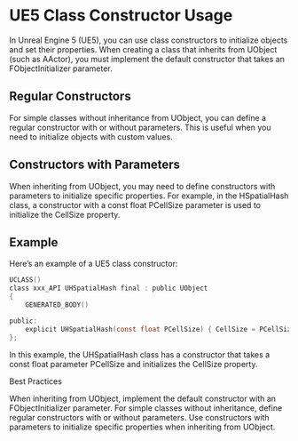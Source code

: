# UE5 Class Constructor Usage

In Unreal Engine 5 (UE5), you can use class constructors to initialize objects and set their properties. When creating a class that inherits from UObject (such as AActor), you must implement the default constructor that takes an FObjectInitializer parameter.

## Regular Constructors

For simple classes without inheritance from UObject, you can define a regular constructor with or without parameters. This is useful when you need to initialize objects with custom values.

## Constructors with Parameters

When inheriting from UObject, you may need to define constructors with parameters to initialize specific properties. For example, in the HSpatialHash class, a constructor with a const float PCellSize parameter is used to initialize the CellSize property.

## Example

Here’s an example of a UE5 class constructor:
```C
UCLASS()
class xxx_API UHSpatialHash final : public UObject
{
    GENERATED_BODY()

public:
    explicit UHSpatialHash(const float PCellSize) { CellSize = PCellSize; }
};
```

In this example, the UHSpatialHash class has a constructor that takes a const float parameter PCellSize and initializes the CellSize property.

Best Practices

When inheriting from UObject, implement the default constructor with an FObjectInitializer parameter.
For simple classes without inheritance, define regular constructors with or without parameters.
Use constructors with parameters to initialize specific properties when inheriting from UObject.
